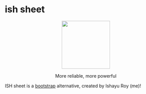# ish sheet
<div align="center">
<img src="https://github.com/ishayu-c/ish-sheet/blob/main/favicon.png?raw=true" width="150" height="150">
  <p>More reliable, more powerful</p>
  </div>

<p>ISH sheet is a <a href="https://github.com/twbs/bootstrap">bootstrap</a> alternative, created by Ishayu Roy (me)!</p>
